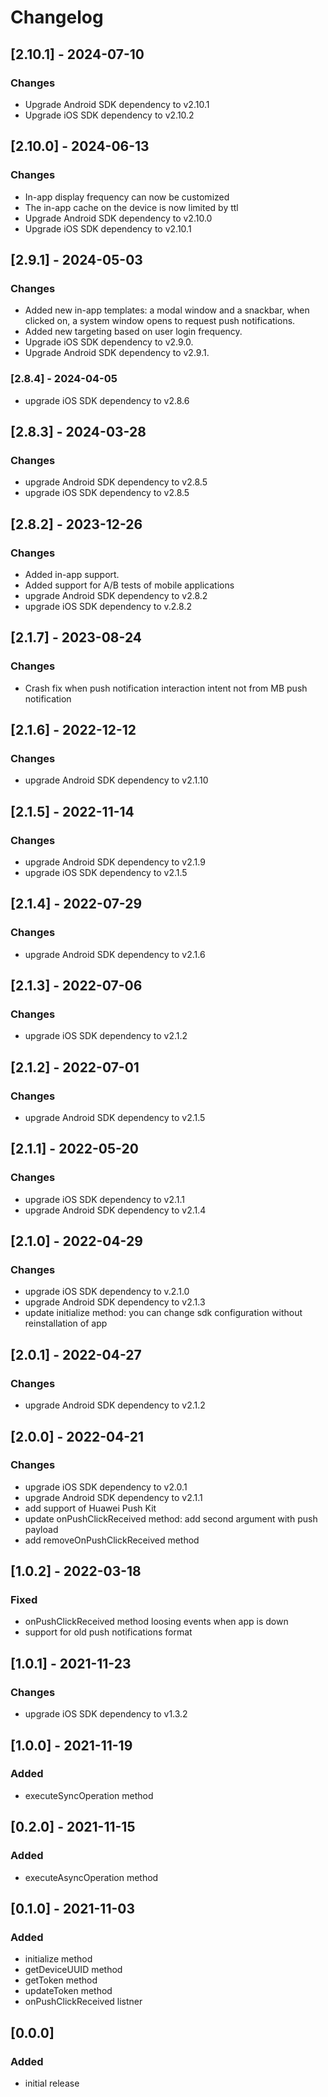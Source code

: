 # Changelog

## [2.10.1] - 2024-07-10 

### Changes
- Upgrade Android SDK dependency to v2.10.1
- Upgrade iOS SDK dependency to v2.10.2

## [2.10.0] - 2024-06-13

### Changes
- In-app display frequency can now be customized
- The in-app cache on the device is now limited by ttl
- Upgrade Android SDK dependency to v2.10.0
- Upgrade iOS SDK dependency to v2.10.1

## [2.9.1] - 2024-05-03

### Changes
- Added new in-app templates: a modal window and a snackbar, when clicked on, a system window opens to request push notifications.
- Added new targeting based on user login frequency.
- Upgrade iOS SDK dependency to v2.9.0.
- Upgrade Android SDK dependency to v2.9.1.

### [2.8.4] - 2024-04-05
- upgrade iOS SDK dependency to v2.8.6

## [2.8.3] - 2024-03-28

### Changes
- upgrade Android SDK dependency to v2.8.5
- upgrade iOS SDK dependency to v2.8.5

## [2.8.2] - 2023-12-26

### Changes
- Added in-app support.
- Added support for A/B tests of mobile applications
- upgrade Android SDK dependency to v2.8.2
- upgrade iOS SDK dependency to v.2.8.2

## [2.1.7] - 2023-08-24

### Changes
- Crash fix when push notification interaction intent not from MB push notification

## [2.1.6] - 2022-12-12

### Changes
- upgrade Android SDK dependency to v2.1.10

## [2.1.5] - 2022-11-14

### Changes
- upgrade Android SDK dependency to v2.1.9
- upgrade iOS SDK dependency to v2.1.5

## [2.1.4] - 2022-07-29

### Changes
- upgrade Android SDK dependency to v2.1.6

## [2.1.3] - 2022-07-06

### Changes
- upgrade iOS SDK dependency to v2.1.2

## [2.1.2] - 2022-07-01

### Changes
- upgrade Android SDK dependency to v2.1.5

## [2.1.1] - 2022-05-20

### Changes
- upgrade iOS SDK dependency to v2.1.1
- upgrade Android SDK dependency to v2.1.4

## [2.1.0] - 2022-04-29

### Changes
- upgrade iOS SDK dependency to v.2.1.0
- upgrade Android SDK dependency to v2.1.3
- update initialize method: you can change sdk configuration without reinstallation of app

## [2.0.1] - 2022-04-27

### Changes
- upgrade Android SDK dependency to v2.1.2

## [2.0.0] - 2022-04-21

### Changes
- upgrade iOS SDK dependency to v2.0.1
- upgrade Android SDK dependency to v2.1.1
- add support of Huawei Push Kit
- update onPushClickReceived method: add second argument with push payload
- add removeOnPushClickReceived method

## [1.0.2] - 2022-03-18

### Fixed
- onPushClickReceived method loosing events when app is down
- support for old push notifications format

## [1.0.1] - 2021-11-23

### Changes
- upgrade iOS SDK dependency to v1.3.2

## [1.0.0] - 2021-11-19

### Added
- executeSyncOperation method

## [0.2.0] - 2021-11-15

### Added
- executeAsyncOperation method

## [0.1.0] - 2021-11-03

### Added
- initialize method
- getDeviceUUID method
- getToken method
- updateToken method
- onPushClickReceived listner

## [0.0.0]

### Added
- initial release
